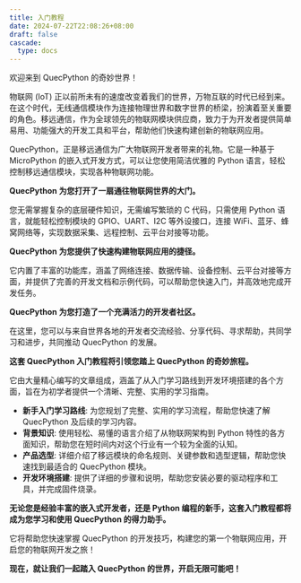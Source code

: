 ```yaml
---
title: 入门教程
date: 2024-07-22T22:08:26+08:00
draft: false
cascade:
  type: docs
---
```


欢迎来到 QuecPython 的奇妙世界！

物联网 (IoT) 正以前所未有的速度改变着我们的世界，万物互联的时代已经到来。在这个时代，无线通信模块作为连接物理世界和数字世界的桥梁，扮演着至关重要的角色。移远通信，作为全球领先的物联网模块供应商，致力于为开发者提供简单易用、功能强大的开发工具和平台，帮助他们快速构建创新的物联网应用。

QuecPython，正是移远通信为广大物联网开发者带来的礼物。它是一种基于 MicroPython 的嵌入式开发方式，可以让您使用简洁优雅的 Python 语言，轻松控制移远通信模块，实现各种物联网功能。

**QuecPython 为您打开了一扇通往物联网世界的大门。**

您无需掌握复杂的底层硬件知识，无需编写繁琐的 C 代码，只需使用 Python 语言，就能轻松控制模块的 GPIO、UART、I2C 等外设接口，连接 WiFi、蓝牙、蜂窝网络等，实现数据采集、远程控制、云平台对接等功能。

**QuecPython 为您提供了快速构建物联网应用的捷径。**

它内置了丰富的功能库，涵盖了网络连接、数据传输、设备控制、云平台对接等方面，并提供了完善的开发文档和示例代码，可以帮助您快速入门，并高效地完成开发任务。

**QuecPython 为您打造了一个充满活力的开发者社区。**

在这里，您可以与来自世界各地的开发者交流经验、分享代码、寻求帮助，共同学习和进步，共同推动 QuecPython 的发展。

**这套 QuecPython 入门教程将引领您踏上 QuecPython 的奇妙旅程。**

它由大量精心编写的文章组成，涵盖了从入门学习路线到开发环境搭建的各个方面，旨在为初学者提供一个清晰、完整、实用的学习指南。

- **新手入门学习路线**: 为您规划了完整、实用的学习流程，帮助您快速了解 QuecPython 及后续的学习内容。
- **背景知识**: 使用轻松、易懂的语言介绍了从物联网架构到 Python 特性的各方面知识，帮助您在短时间内对这个行业有一个较为全面的认知。
- **产品选型**: 详细介绍了移远模块的命名规则、关键参数和选型逻辑，帮助您快速找到最适合的 QuecPython 模块。
- **开发环境搭建**: 提供了详细的步骤和说明，帮助您安装必要的驱动程序和工具，并完成固件烧录。

**无论您是经验丰富的嵌入式开发者，还是 Python 编程的新手，这套入门教程都将成为您学习和使用 QuecPython 的得力助手。**

它将帮助您快速掌握 QuecPython 的开发技巧，构建您的第一个物联网应用，开启您的物联网开发之旅！

**现在，就让我们一起踏入 QuecPython 的世界，开启无限可能吧！**
